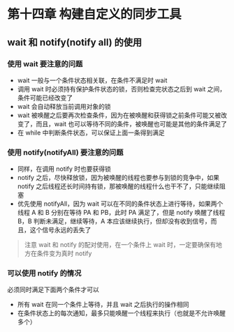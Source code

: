 # 第十四章 构建自定义的同步工具

## wait 和 notify(notify all) 的使用

### 使用 wait 要注意的问题

* wait 一般与一个条件状态相关联，在条件不满足时 wait
* 调用 wait 时必须持有保护条件状态的锁，否则检查完状态之后到 wait 之间，条件可能已经改变了
* wait 会自动释放当前调用对象的锁
* wait 被唤醒之后要再次检查条件，因为在被唤醒和获得锁之前条件可能又被改变了，而且，wait 也可以等待不同的条件，被唤醒也可能是其他的条件满足了
* 在 while 中判断条件状态，可以保证上面一条得到满足

### 使用 notify(notifyAll) 要注意的问题

* 同样，在调用 notify 时也要获得锁
* notify 之后，尽快释放锁，因为被唤醒的线程也要参与到锁的竞争中，如果 notify 之后线程还长时间持有锁，那被唤醒的线程什么也干不了，只能继续阻塞
* 优先使用 notifyAll，因为 wait 可以在不同的条件状态上进行等待，如果两个线程 A
 和 B 分别在等待 PA 和 PB，此时 PA 满足了，但是 notify 唤醒了线程 B，B 判断未满足，继续等待，A 本应该继续执行，但却没有收到信号，而且，这个信号永远的丢失了
 
> 注意 wait 和 notify 的配对使用，在一个条件上 wait 时，一定要确保有地方在条件变为真时 notify

### 可以使用 notify 的情况

必须同时满足下面两个条件才可以

* 所有 wait 在同一个条件上等待，并且 wait 之后执行的操作相同
* 在条件状态上的每次通知，最多只能唤醒一个线程来执行（也就是不允许唤醒多个）


